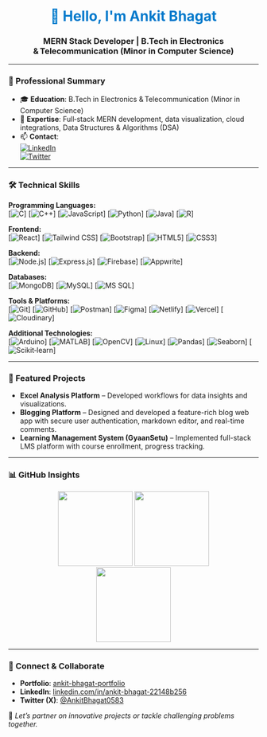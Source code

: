 <h1 align="center" style="color:#007ACC;">👋 Hello, I'm Ankit Bhagat</h1>
<h3 align="center"><strong>MERN Stack Developer</strong> | B.Tech in Electronics & Telecommunication (Minor in Computer Science)</h3>

---

### 🧠 Professional Summary
- 🎓 **Education**: B.Tech in Electronics & Telecommunication (Minor in Computer Science)  
- 🌱 **Expertise**: Full‑stack MERN development, data visualization, cloud integrations, Data Structures & Algorithms (DSA)  
- 📫 **Contact**:  
  [![LinkedIn](https://img.shields.io/badge/LinkedIn-Connect-blue?logo=linkedin&style=flat-square)](https://www.linkedin.com/in/ankit-bhagat-22148b256/)  
  [![Twitter](https://img.shields.io/badge/Twitter-Follow-1DA1F2?logo=twitter&style=flat-square)](https://twitter.com/AnkitBhagat0583)

---

### 🛠️ Technical Skills

**Programming Languages:**  
[![C](https://img.shields.io/badge/C-555555?logo=c&logoColor=white&style=flat-square)] [![C++](https://img.shields.io/badge/C%2B%2B-00599C?logo=c%2B%2B&logoColor=white&style=flat-square)] [![JavaScript](https://img.shields.io/badge/JavaScript-F7DF1E?logo=javascript&logoColor=black&style=flat-square)] [![Python](https://img.shields.io/badge/Python-3776AB?logo=python&logoColor=white&style=flat-square)] [![Java](https://img.shields.io/badge/Java-007396?logo=java&logoColor=white&style=flat-square)] [![R](https://img.shields.io/badge/R-276DC3?logo=r&logoColor=white&style=flat-square)]

**Frontend:**  
[![React](https://img.shields.io/badge/React-61DAFB?logo=react&logoColor=black&style=flat-square)] [![Tailwind CSS](https://img.shields.io/badge/Tailwind_CSS-38B2AC?logo=tailwind-css&logoColor=white&style=flat-square)] [![Bootstrap](https://img.shields.io/badge/Bootstrap-7952B3?logo=bootstrap&logoColor=white&style=flat-square)] [![HTML5](https://img.shields.io/badge/HTML5-E34F26?logo=html5&logoColor=white&style=flat-square)] [![CSS3](https://img.shields.io/badge/CSS3-1572B6?logo=css3&logoColor=white&style=flat-square)]

**Backend:**  
[![Node.js](https://img.shields.io/badge/Node.js-339933?logo=node.js&logoColor=white&style=flat-square)] [![Express.js](https://img.shields.io/badge/Express.js-000000?logo=express&logoColor=white&style=flat-square)] [![Firebase](https://img.shields.io/badge/Firebase-ffca28?logo=firebase&logoColor=black&style=flat-square)] [![Appwrite](https://img.shields.io/badge/Appwrite-ee1111?logo=appwrite&logoColor=white&style=flat-square)]

**Databases:**  
[![MongoDB](https://img.shields.io/badge/MongoDB-47A248?logo=mongodb&logoColor=white&style=flat-square)] [![MySQL](https://img.shields.io/badge/MySQL-4479A1?logo=mysql&logoColor=white&style=flat-square)] [![MS SQL](https://img.shields.io/badge/MS_SQL-00758F?logo=microsoft-sql-server&logoColor=white&style=flat-square)]

**Tools & Platforms:**  
[![Git](https://img.shields.io/badge/Git-F05032?logo=git&logoColor=white&style=flat-square)] [![GitHub](https://img.shields.io/badge/GitHub-181717?logo=github&logoColor=white&style=flat-square)] [![Postman](https://img.shields.io/badge/Postman-FF6C37?logo=postman&logoColor=white&style=flat-square)] [![Figma](https://img.shields.io/badge/Figma-F24E1E?logo=figma&logoColor=white&style=flat-square)] [![Netlify](https://img.shields.io/badge/Netlify-00C7B7?logo=netlify&logoColor=white&style=flat-square)] [![Vercel](https://img.shields.io/badge/Vercel-000000?logo=vercel&logoColor=white&style=flat-square)] [![Cloudinary](https://img.shields.io/badge/Cloudinary-3A68C9?logo=cloudinary&logoColor=white&style=flat-square)]

**Additional Technologies:**  
[![Arduino](https://img.shields.io/badge/Arduino-00979D?logo=arduino&logoColor=white&style=flat-square)] [![MATLAB](https://img.shields.io/badge/MATLAB-0076A8?logo=mathworks&logoColor=white&style=flat-square)] [![OpenCV](https://img.shields.io/badge/OpenCV-5C3EE8?logo=opencv&logoColor=white&style=flat-square)] [![Linux](https://img.shields.io/badge/Linux-FCC624?logo=linux&logoColor=black&style=flat-square)] [![Pandas](https://img.shields.io/badge/Pandas-150458?logo=pandas&logoColor=white&style=flat-square)] [![Seaborn](https://img.shields.io/badge/Seaborn-4C77A8?logo=seaborn&logoColor=white&style=flat-square)] [![Scikit‑learn](https://img.shields.io/badge/Scikit--learn-F7931E?logo=scikit-learn&logoColor=white&style=flat-square)]

---

### 💼 Featured Projects
- **Excel Analysis Platform** – Developed workflows for data insights and visualizations.  
- **Blogging Platform** – Designed and developed a feature-rich blog web app with secure user authentication, markdown editor, and real-time comments.  
- **Learning Management System (GyaanSetu)** – Implemented full-stack LMS platform with course enrollment, progress tracking.

---

### 📊 GitHub Insights
<p align="center">
  <img src="https://github-readme-stats.vercel.app/api?username=bhagatankit05&show_icons=true&theme=tokyonight&count_private=true" height="150"/>
  <img src="https://github-readme-stats.vercel.app/api/top-langs/?username=bhagatankit05&layout=compact&theme=tokyonight" height="150"/>
  <br/>
  <img src="https://github-readme-streak-stats.herokuapp.com/?user=bhagatankit05&theme=tokyonight" height="150"/>
</p>

---

### 📢 Connect & Collaborate
- **Portfolio**: [ankit-bhagat-portfolio](https://ankit-bhagat-portfolio-0583.web.app)  
- **LinkedIn**: [linkedin.com/in/ankit-bhagat-22148b256](https://linkedin.com/in/ankit-bhagat-22148b256/)  
- **Twitter (X)**: [@AnkitBhagat0583](https://twitter.com/AnkitBhagat0583)

🎯 *Let’s partner on innovative projects or tackle challenging problems together.*
